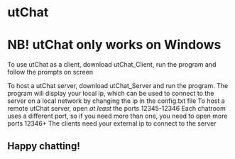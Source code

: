 # utChat
# NB! utChat only works on Windows

To use utChat as a client, download utChat_Client, run the program and follow the prompts on screen

To host a utChat server, download utChat_Server and run the program.
The program will display your local ip, which can be used to connect to the server on a local network by changing the ip in the config.txt file
To host a remote utChat server, open *at least* the ports 12345-12346
Each chatroom uses a different port, so if you need more than one, you need to open more ports 12346+
The clients need your external ip to connect to the server

## Happy chatting!